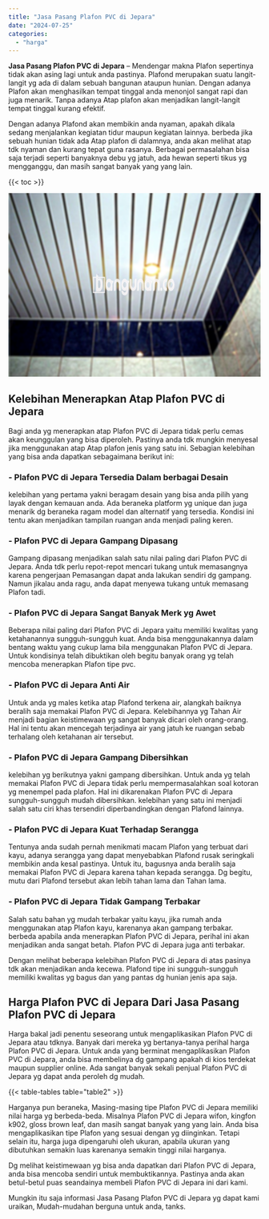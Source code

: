 ```yaml
---
title: "Jasa Pasang Plafon PVC di Jepara"
date: "2024-07-25"
categories: 
  - "harga"
---
```


**Jasa Pasang Plafon PVC di Jepara** – Mendengar makna Plafon sepertinya tidak akan asing lagi untuk anda pastinya. Plafond merupakan suatu langit-langit yg ada di dalam sebuah bangunan ataupun hunian. Dengan adanya Plafon akan menghasilkan tempat tinggal anda menonjol sangat rapi dan juga menarik. Tanpa adanya Atap plafon akan menjadikan langit-langit tempat tinggal kurang efektif.

Dengan adanya Plafond akan membikin anda nyaman, apakah dikala sedang menjalankan kegiatan tidur maupun kegiatan lainnya. berbeda jika sebuah hunian tidak ada Atap plafon di dalamnya, anda akan melihat atap tdk nyaman dan kurang tepat guna rasanya. Berbagai permasalahan bisa saja terjadi seperti banyaknya debu yg jatuh, ada hewan seperti tikus yg mengganggu, dan masih sangat banyak yang yang lain.

{{< toc >}}

![Jasa Pasang Plafon PVC di Jepara](/images/flafond-pvc-murah24.png)

## Kelebihan Menerapkan Atap Plafon PVC di Jepara

Bagi anda yg menerapkan atap Plafon PVC di Jepara tidak perlu cemas akan keunggulan yang bisa diperoleh. Pastinya anda tdk mungkin menyesal jika menggunakan atap Atap plafon jenis yang satu ini. Sebagian kelebihan yang bisa anda dapatkan sebagaimana berikut ini:

### \- Plafon PVC di Jepara Tersedia Dalam berbagai Desain

kelebihan yang pertama yakni beragam desain yang bisa anda pilih yang layak dengan kemauan anda. Ada beraneka platform yg unique dan juga menarik dg beraneka ragam model dan alternatif yang tersedia. Kondisi ini tentu akan menjadikan tampilan ruangan anda menjadi paling keren.

### \- Plafon PVC di Jepara Gampang Dipasang

Gampang dipasang menjadikan salah satu nilai paling dari Plafon PVC di Jepara. Anda tdk perlu repot-repot mencari tukang untuk memasangnya karena pengerjaan Pemasangan dapat anda lakukan sendiri dg gampang. Namun jikalau anda ragu, anda dapat menyewa tukang untuk memasang Plafon tadi.

### \- Plafon PVC di Jepara Sangat Banyak Merk yg Awet

Beberapa nilai paling dari Plafon PVC di Jepara yaitu memiliki kwalitas yang ketahanannya sungguh-sungguh kuat. Anda bisa menggunakannya dalam bentang waktu yang cukup lama bila menggunakan Plafon PVC di Jepara. Untuk kondisinya telah dibuktikan oleh begitu banyak orang yg telah mencoba menerapkan Plafon tipe pvc.

### \- Plafon PVC di Jepara Anti Air

Untuk anda yg males ketika atap Plafond terkena air, alangkah baiknya beralih saja memakai Plafon PVC di Jepara. Kelebihannya yg Tahan Air menjadi bagian keistimewaan yg sangat banyak dicari oleh orang-orang. Hal ini tentu akan mencegah terjadinya air yang jatuh ke ruangan sebab terhalang oleh ketahanan air tersebut.

### \- Plafon PVC di Jepara Gampang Dibersihkan

kelebihan yg berikutnya yakni gampang dibersihkan. Untuk anda yg telah memakai Plafon PVC di Jepara tidak perlu mempermasalahkan soal kotoran yg menempel pada plafon. Hal ini dikarenakan Plafon PVC di Jepara sungguh-sungguh mudah dibersihkan. kelebihan yang satu ini menjadi salah satu ciri khas tersendiri diperbandingkan dengan Plafond lainnya.

### \- Plafon PVC di Jepara Kuat Terhadap Serangga

Tentunya anda sudah pernah menikmati macam Plafon yang terbuat dari kayu, adanya serangga yang dapat menyebabkan Plafond rusak seringkali membikin anda kesal pastinya. Untuk itu, bagusnya anda beralih saja memakai Plafon PVC di Jepara karena tahan kepada serangga. Dg begitu, mutu dari Plafond tersebut akan lebih tahan lama dan Tahan lama.

### \- Plafon PVC di Jepara Tidak Gampang Terbakar

Salah satu bahan yg mudah terbakar yaitu kayu, jika rumah anda menggunakan atap Plafon kayu, karenanya akan gampang terbakar. berbeda apabila anda menerapkan Plafon PVC di Jepara, perihal ini akan menjadikan anda sangat betah. Plafon PVC di Jepara juga anti terbakar.

Dengan melihat beberapa kelebihan Plafon PVC di Jepara di atas pasinya tdk akan menjadikan anda kecewa. Plafond tipe ini sungguh-sungguh memiliki kwalitas yg bagus dan yang pantas dg hunian jenis apa saja.

## Harga Plafon PVC di Jepara Dari Jasa Pasang Plafon PVC di Jepara

Harga bakal jadi penentu seseorang untuk mengaplikasikan Plafon PVC di Jepara atau tdknya. Banyak dari mereka yg bertanya-tanya perihal harga Plafon PVC di Jepara. Untuk anda yang berminat mengaplikasikan Plafon PVC di Jepara, anda bisa membelinya dg gampang apakah di kios terdekat maupun supplier online. Ada sangat banyak sekali penjual Plafon PVC di Jepara yg dapat anda peroleh dg mudah.

{{< table-tables table="table2" >}}

Harganya pun beraneka, Masing-masing tipe Plafon PVC di Jepara memiliki nilai harga yg berbeda-beda. Misalnya Plafon PVC di Jepara wifon, kingfon k902, gloss brown leaf, dan masih sangat banyak yang yang lain. Anda bisa mengaplikasikan tipe Plafon yang sesuai dengan yg diinginkan. Tetapi selain itu, harga juga dipengaruhi oleh ukuran, apabila ukuran yang dibutuhkan semakin luas karenanya semakin tinggi nilai harganya.

Dg melihat keistimewaan yg bisa anda dapatkan dari Plafon PVC di Jepara, anda bisa mencoba sendiri untuk membuktikannya. Pastinya anda akan betul-betul puas seandainya membeli Plafon PVC di Jepara ini dari kami.

Mungkin itu saja informasi Jasa Pasang Plafon PVC di Jepara yg dapat kami uraikan, Mudah-mudahan berguna untuk anda, tanks.
